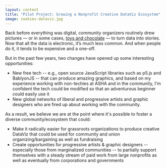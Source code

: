 ```yaml
---
layout: content
title: "Pilot Project: Growing a Nonprofit Creative DataViz Ecosystem"
image: cookies-dataviz.jpg
---
```


Back before everything was digital, community organizers routinely drew pictures — or in some cases, [toys and chocolate](/pages/examples/worrking-america/playful.html)   — to turn data into stories. Now that all the data is electronic, it’s much less common. And when people do it, it tends to be expensive and a one-off.
 
But in the past few years, two changes have opened up some interesting opportunities:
- New free tech -- e.g., open source JavaScript libraries such as p5.js and BablyonJS -- that can produce amazing graphics, and based on my experience working with non-techies at ASHA and in the community, I'm confident the tech could be modified so that an adventurous beginner could easily use it
- New global networks of liberal and progressive artists and graphic designers who are fired up about working with the community. 
 
As a result, we believe we are at the point where it's possible to foster a diverse community/ecosystem that could:
- Make it radically easier for grassroots organizations to produce creative DataViz that could be used for community and union organizing/bargaining as well as fundraising
- Create opportunities for progressive artists & graphic designers -- especially those from marginalized communities --  to partially support themselves with a steady stream of paid work from large nonprofits as well as eventually from corporations and governments

